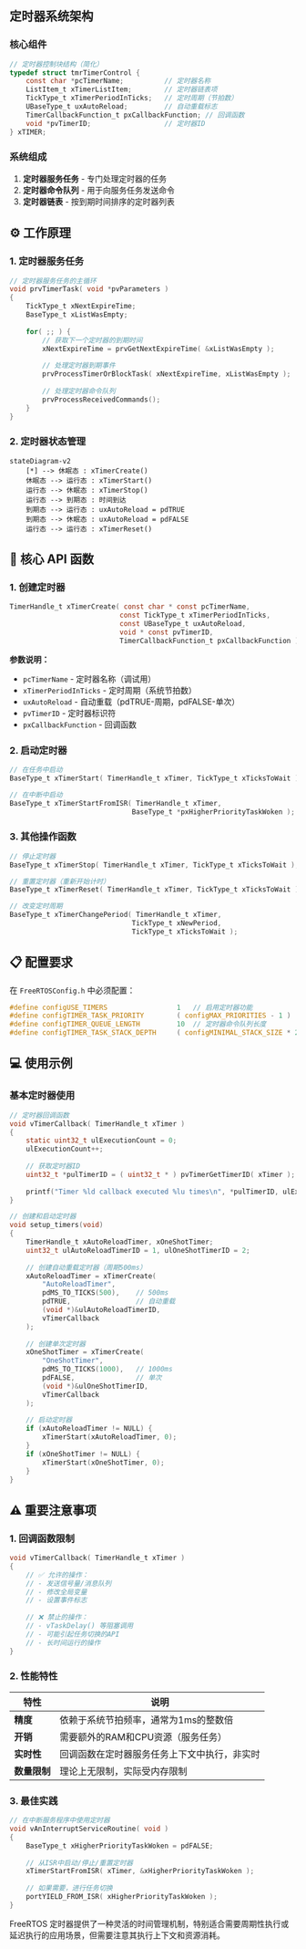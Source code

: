 

## 定时器系统架构

### 核心组件

```c
// 定时器控制块结构（简化）
typedef struct tmrTimerControl {
    const char *pcTimerName;          // 定时器名称
    ListItem_t xTimerListItem;        // 定时器链表项
    TickType_t xTimerPeriodInTicks;   // 定时周期（节拍数）
    UBaseType_t uxAutoReload;         // 自动重载标志
    TimerCallbackFunction_t pxCallbackFunction; // 回调函数
    void *pvTimerID;                  // 定时器ID
} xTIMER;
```

### 系统组成

1. **定时器服务任务** - 专门处理定时器的任务
2. **定时器命令队列** - 用于向服务任务发送命令
3. **定时器链表** - 按到期时间排序的定时器列表

## ⚙️ 工作原理

### 1. 定时器服务任务

```c
// 定时器服务任务的主循环
void prvTimerTask( void *pvParameters )
{
    TickType_t xNextExpireTime;
    BaseType_t xListWasEmpty;
    
    for( ;; ) {
        // 获取下一个定时器的到期时间
        xNextExpireTime = prvGetNextExpireTime( &xListWasEmpty );
        
        // 处理定时器到期事件
        prvProcessTimerOrBlockTask( xNextExpireTime, xListWasEmpty );
        
        // 处理定时器命令队列
        prvProcessReceivedCommands();
    }
}
```

### 2. 定时器状态管理

```mermaid
stateDiagram-v2
    [*] --> 休眠态 : xTimerCreate()
    休眠态 --> 运行态 : xTimerStart()
    运行态 --> 休眠态 : xTimerStop()
    运行态 --> 到期态 : 时间到达
    到期态 --> 运行态 : uxAutoReload = pdTRUE
    到期态 --> 休眠态 : uxAutoReload = pdFALSE
    运行态 --> 运行态 : xTimerReset()
```

## 🔧 核心 API 函数

### 1. 创建定时器

```c
TimerHandle_t xTimerCreate( const char * const pcTimerName,
                           const TickType_t xTimerPeriodInTicks,
                           const UBaseType_t uxAutoReload,
                           void * const pvTimerID,
                           TimerCallbackFunction_t pxCallbackFunction );
```

**参数说明：**

- `pcTimerName` - 定时器名称（调试用）
- `xTimerPeriodInTicks` - 定时周期（系统节拍数）
- `uxAutoReload` - 自动重载（pdTRUE-周期，pdFALSE-单次）
- `pvTimerID` - 定时器标识符
- `pxCallbackFunction` - 回调函数

### 2. 启动定时器

```c
// 在任务中启动
BaseType_t xTimerStart( TimerHandle_t xTimer, TickType_t xTicksToWait );

// 在中断中启动
BaseType_t xTimerStartFromISR( TimerHandle_t xTimer, 
                              BaseType_t *pxHigherPriorityTaskWoken );
```

### 3. 其他操作函数

```c
// 停止定时器
BaseType_t xTimerStop( TimerHandle_t xTimer, TickType_t xTicksToWait );

// 重置定时器（重新开始计时）
BaseType_t xTimerReset( TimerHandle_t xTimer, TickType_t xTicksToWait );

// 改变定时周期
BaseType_t xTimerChangePeriod( TimerHandle_t xTimer, 
                              TickType_t xNewPeriod, 
                              TickType_t xTicksToWait );
```

## 📋 配置要求

在 `FreeRTOSConfig.h` 中必须配置：

```c
#define configUSE_TIMERS                 1   // 启用定时器功能
#define configTIMER_TASK_PRIORITY        ( configMAX_PRIORITIES - 1 )  // 服务任务优先级
#define configTIMER_QUEUE_LENGTH         10  // 定时器命令队列长度
#define configTIMER_TASK_STACK_DEPTH     ( configMINIMAL_STACK_SIZE * 2 )  // 任务堆栈
```

## 💻 使用示例

### 基本定时器使用

```c
// 定时器回调函数
void vTimerCallback( TimerHandle_t xTimer )
{
    static uint32_t ulExecutionCount = 0;
    ulExecutionCount++;
    
    // 获取定时器ID
    uint32_t *pulTimerID = ( uint32_t * ) pvTimerGetTimerID( xTimer );
    
    printf("Timer %ld callback executed %lu times\n", *pulTimerID, ulExecutionCount);
}

// 创建和启动定时器
void setup_timers(void)
{
    TimerHandle_t xAutoReloadTimer, xOneShotTimer;
    uint32_t ulAutoReloadTimerID = 1, ulOneShotTimerID = 2;
    
    // 创建自动重载定时器（周期500ms）
    xAutoReloadTimer = xTimerCreate(
        "AutoReloadTimer",
        pdMS_TO_TICKS(500),    // 500ms
        pdTRUE,                // 自动重载
        (void *)&ulAutoReloadTimerID,
        vTimerCallback
    );
    
    // 创建单次定时器
    xOneShotTimer = xTimerCreate(
        "OneShotTimer",
        pdMS_TO_TICKS(1000),   // 1000ms
        pdFALSE,               // 单次
        (void *)&ulOneShotTimerID,
        vTimerCallback
    );
    
    // 启动定时器
    if (xAutoReloadTimer != NULL) {
        xTimerStart(xAutoReloadTimer, 0);
    }
    if (xOneShotTimer != NULL) {
        xTimerStart(xOneShotTimer, 0);
    }
}
```

## ⚠️ 重要注意事项

### 1. 回调函数限制

```c
void vTimerCallback( TimerHandle_t xTimer )
{
    // ✅ 允许的操作：
    // - 发送信号量/消息队列
    // - 修改全局变量
    // - 设置事件标志
    
    // ❌ 禁止的操作：
    // - vTaskDelay() 等阻塞调用
    // - 可能引起任务切换的API
    // - 长时间运行的操作
}
```

### 2. 性能特性

| 特性         | 说明                                         |
| ------------ | -------------------------------------------- |
| **精度**     | 依赖于系统节拍频率，通常为1ms的整数倍        |
| **开销**     | 需要额外的RAM和CPU资源（服务任务）           |
| **实时性**   | 回调函数在定时器服务任务上下文中执行，非实时 |
| **数量限制** | 理论上无限制，实际受内存限制                 |

### 3. 最佳实践

```c
// 在中断服务程序中使用定时器
void vAnInterruptServiceRoutine( void )
{
    BaseType_t xHigherPriorityTaskWoken = pdFALSE;
    
    // 从ISR中启动/停止/重置定时器
    xTimerStartFromISR( xTimer, &xHigherPriorityTaskWoken );
    
    // 如果需要，进行任务切换
    portYIELD_FROM_ISR( xHigherPriorityTaskWoken );
}
```

FreeRTOS 定时器提供了一种灵活的时间管理机制，特别适合需要周期性执行或延迟执行的应用场景，但需要注意其执行上下文和资源消耗。

